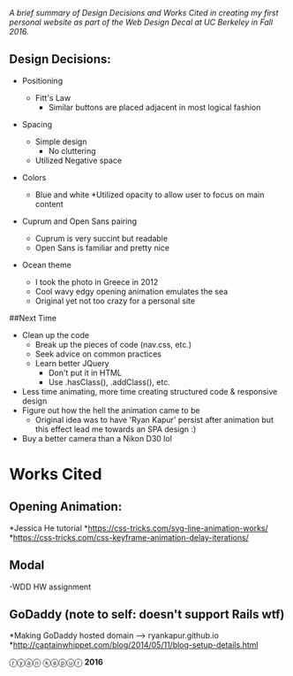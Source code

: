 
*A brief summary of Design Decisions and Works Cited in creating my first personal website as part of the Web Design Decal at UC Berkeley in Fall 2016.*


## Design Decisions:
* Positioning
	* Fitt's Law
		* Similar buttons are placed adjacent in most logical fashion

* Spacing
	* Simple design
		* No cluttering
	* Utilized Negative space

* Colors
	* Blue and white
	*Utilized opacity to allow user to focus on main content

* Cuprum and Open Sans pairing
	* Cuprum is very succint but readable
	* Open Sans is familiar and pretty nice
* Ocean theme
	* I took the photo in Greece in 2012
	* Cool wavy edgy opening animation emulates the sea
	* Original yet not too crazy for a personal site

##Next Time
* Clean up the code
	* Break up the pieces of code (nav.css, etc.)
	* Seek advice on common practices
	* Learn better JQuery
		* Don't put it in HTML
		* Use .hasClass(), .addClass(), etc.
* Less time animating, more time creating structured code & responsive design
* Figure out how the hell the animation came to be
	* Original idea was to have 'Ryan Kapur' persist after animation but this effect lead me towards an SPA design :)
* Buy a better camera than a Nikon D30 lol


# Works Cited


## Opening Animation:
*Jessica He tutorial
*https://css-tricks.com/svg-line-animation-works/
*https://css-tricks.com/css-keyframe-animation-delay-iterations/

## Modal
-WDD HW assignment

## GoDaddy (note to self: doesn't support Rails wtf)
*Making GoDaddy hosted domain --> ryankapur.github.io
	*http://captainwhippet.com/blog/2014/05/11/blog-setup-details.html


ⓡⓨⓐⓝ ⓚⓐⓟⓤⓡ **2016**

